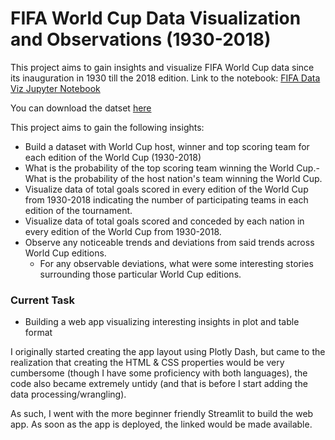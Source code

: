 # FIFA World Cup Data Visualization and Observations (1930-2018)
This project aims to gain insights and visualize FIFA World Cup data since its inauguration in 1930 till the 2018 edition. Link to the notebook: [FIFA Data Viz Jupyter Notebook](notebook/fifa-world-cup-1930-2018.ipynb)

You can download the datset [here](https://www.kaggle.com/datasets/iamsouravbanerjee/fifa-football-world-cup-dataset)

This project aims to gain the following insights:
- Build a dataset with World Cup host, winner and top scoring team for each edition of the World Cup (1930-2018)
- What is the probability of the top scoring team winning the World Cup.- What is the probability of the host nation's team winning the World Cup.
- Visualize data of total goals scored in every edition of the World Cup from 1930-2018 indicating the number of participating teams in each edition of the tournament.
- Visualize data of total goals scored and conceded by each nation in every edition of the World Cup from 1930-2018.
- Observe any noticeable trends and deviations from said trends across World Cup editions.
  - For any observable deviations, what were some interesting stories surrounding those particular World Cup editions.


### Current Task
- Building a web app visualizing interesting insights in plot and table format

I originally started creating the app layout using Plotly Dash, but came to the realization that creating the HTML & CSS properties would be very cumbersome (though I have some proficiency with both languages), the code also became extremely untidy (and that is before I start adding the data processing/wrangling).

As such, I went with the more beginner friendly Streamlit to build the web app. As soon as the app is deployed, the linked would be made available.
